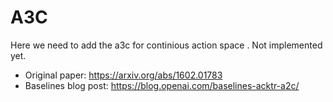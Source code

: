 # A3C

Here we need to add the a3c for continious action space
. Not implemented yet.

- Original paper: https://arxiv.org/abs/1602.01783
- Baselines blog post: https://blog.openai.com/baselines-acktr-a2c/
